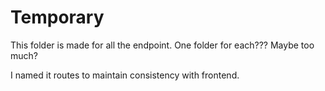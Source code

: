# Temporary

This folder is made for all the endpoint. One folder for each??? Maybe too much?

I named it routes to maintain consistency with frontend.
